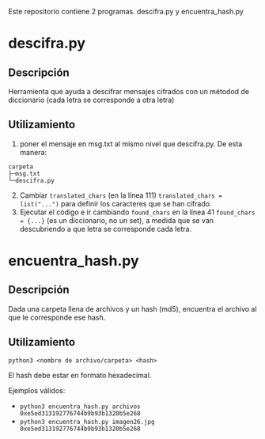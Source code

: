 Este repositorio contiene 2 programas. descifra.py y encuentra_hash.py

# descifra.py
## Descripción
Herramienta que ayuda a descifrar mensajes cifrados con un métodod de diccionario (cada letra se corresponde a otra letra)
## Utilizamiento
1. poner el mensaje en msg.txt al mismo nivel que descifra.py. De esta manera:
```
carpeta
├─msg.txt
└─descifra.py
```
2. Cambiar `translated_chars` (en la línea 111) `translated_chars = list("...")` para definir los caracteres que se han cifrado.
3. Ejecutar el código e ir cambiando `found_chars` en la línea 41 `found_chars = {...}` (es un diccionario, no un set), a medida que se van descubriendo a que letra se corresponde cada letra.

# encuentra_hash.py
## Descripción
Dada una carpeta llena de archivos y un hash (md5), encuentra el archivo al que le corresponde ese hash.
## Utilizamiento
`python3 <nombre de archivo/carpeta> <hash>`

El hash debe estar en formato hexadecimal.

Ejemplos válidos:
* `python3 encuentra_hash.py archivos 0xe5ed313192776744b9b93b1320b5e268`
* `python3 encuentra_hash.py imagen26.jpg 0xe5ed313192776744b9b93b1320b5e268`
